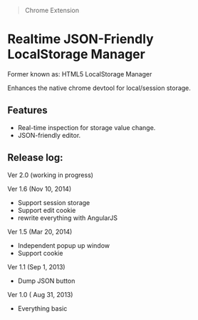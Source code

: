 > Chrome Extension

# Realtime JSON-Friendly LocalStorage Manager

Former known as: HTML5 LocalStorage Manager


Enhances the native chrome devtool for local/session storage.

## Features

- Real-time inspection for storage value change.
- JSON-friendly editor.

## Release log:

Ver 2.0 (working in progress)

Ver 1.6 (Nov 10, 2014)
  - Support session storage
  - Support edit cookie
  - rewrite everything with AngularJS

Ver 1.5 (Mar 20, 2014)
  - Independent popup up window
  - Support cookie

Ver 1.1 (Sep 1, 2013)
  - Dump JSON button

Ver 1.0 ( Aug 31, 2013)
  - Everything basic
